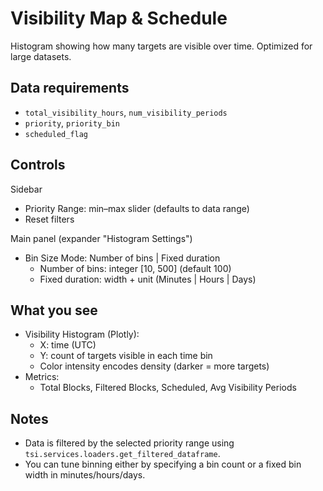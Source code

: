 # Visibility Map & Schedule

Histogram showing how many targets are visible over time. Optimized for large datasets.

## Data requirements

- `total_visibility_hours`, `num_visibility_periods`
- `priority`, `priority_bin`
- `scheduled_flag`

## Controls

Sidebar
- Priority Range: min–max slider (defaults to data range)
- Reset filters

Main panel (expander "Histogram Settings")
- Bin Size Mode: Number of bins | Fixed duration
  - Number of bins: integer [10, 500] (default 100)
  - Fixed duration: width + unit (Minutes | Hours | Days)

## What you see

- Visibility Histogram (Plotly):
  - X: time (UTC)
  - Y: count of targets visible in each time bin
  - Color intensity encodes density (darker = more targets)
- Metrics:
  - Total Blocks, Filtered Blocks, Scheduled, Avg Visibility Periods

## Notes

- Data is filtered by the selected priority range using `tsi.services.loaders.get_filtered_dataframe`.
- You can tune binning either by specifying a bin count or a fixed bin width in minutes/hours/days.
